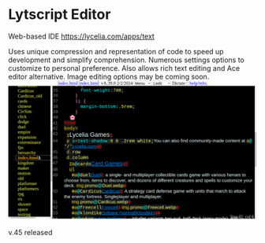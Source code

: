 # Lytscript Editor
Web-based IDE
https://lycelia.com/apps/text

Uses unique compression and representation of code to speed up development and simplify comprehension. Numerous settings options to customize to personal preference. Also allows rich text editing and Ace editor alternative. Image editing options may be coming soon.
![screenshot](https://github.com/PenguinOfTheSky/Lytscript/blob/main/Screenshot1.png)

v.45 released
